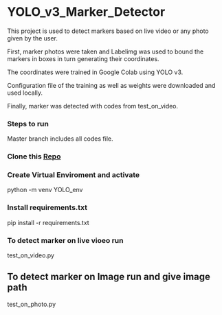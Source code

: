 # YOLO_v3_Marker_Detector

This project is used to detect markers based on live video or any photo given by the user.

First, marker photos were taken and Labelimg was used to bound the markers in boxes in turn generating their coordinates.

The coordinates were trained in Google Colab using YOLO v3.

Configuration file of the training as well as weights were downloaded and used locally.

Finally, marker was detected with codes from test_on_video.



### Steps to run
Master branch includes all codes file.

### Clone this [Repo](https://github.com/Anushil007/YOLO_v3_Marker_Detector)
### Create Virtual Enviroment and activate
python -m venv YOLO_env

### Install requirements.txt
pip install -r requirements.txt

### To detect marker on live vioeo run
test_on_video.py

## To detect marker on  Image run and give image path
test_on_photo.py
